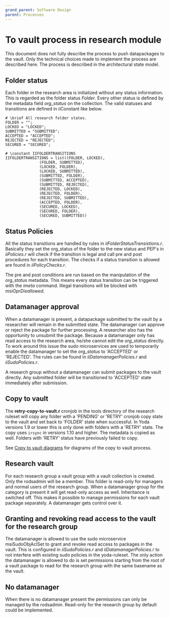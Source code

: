 ```yaml
---
grand_parent: Software Design
parent: Processes
---
```

# To vault process in research module

This document does not fully describe the process to push datapackages to the vault. Only the
technical choices made to implement the process are described here. The process is described
in the architectural state model.

## Folder status
Each folder in the research area is initialized without any status information. This is regarded as the folder status *Folder*. Every other status is defined
by the metadata field *org_status* on the collection. The valid statuses and transitions are defined in iiConstant like below.

```
# \brief All research folder states.
FOLDER = "";
LOCKED = "LOCKED";
SUBMITTED = "SUBMITTED";
ACCEPTED = "ACCEPTED";
REJECTED = "REJECTED";
SECURED = "SECURED";

# \constant IIFOLDERTRANSITIONS
IIFOLDERTRANSITIONS = list((FOLDER, LOCKED),
			   (FOLDER, SUBMITTED),
			   (LOCKED, FOLDER),
			   (LOCKED, SUBMITTED),
			   (SUBMITTED, FOLDER),
			   (SUBMITTED, ACCEPTED),
			   (SUBMITTED, REJECTED),
			   (REJECTED, LOCKED),
			   (REJECTED, FOLDER),
			   (REJECTED, SUBMITTED),
			   (ACCEPTED, FOLDER),
			   (SECURED, LOCKED),
			   (SECURED, FOLDER),
			   (SECURED, SUBMITTED))
```

## Status Policies
All the status transitions are handled by rules in *iiFolderStatusTransistions.r*. Basically they set the org_status of the folder to the new status and
PEP's in *iiPolicies.r* will check if the transition is legal and call pre and post procedures for each transition. The checks if a status transition is
allowed are found in *iiPolicyChecks.r*.

The pre and post conditions are run based on the manipulation of the *org_status* metadata. This means every status transition can be triggered with the
*imeta* command. Illegal transitions will be blocked with *msiOprDisallowed*.

## Datamanager approval
When a datamanager is present, a datapackage submitted to the vault by a researcher will remain in the submitted state. The datamanager can approve or reject
the package for further processing. A researcher also has the opportunity to unsubmit the package. Because a datamanager only has read access to the research
area, he/she cannot edit the *org_status* directly. To work around this issue the sudo microservices are used to temporarily enable the datamanager to set the
*org_status* to 'ACCEPTED' or 'REJECTED'. The rules can be found in *iiDatamanagerPolicies.r* and *iiSudoPolicies.r*.

A research group without a datamanager can submit packages to the vault directly. Any submitted folder will be transitioned to 'ACCEPTED' state immediately after
submission.

## Copy to vault
The **retry-copy-to-vault.r** cronjob in the tools directory of the research ruleset will copy any folder with a 'PENDING' or 'RETRY' cronjob copy state to the vault and set back to 'FOLDER' state when successful. In Yoda versions 1.9 or lower this is only done with folders with a 'RETRY' state. The copy uses `irsync` in versions 1.10 and higher. The metadata is copied as well. Folders with 'RETRY' status have previously failed to copy.

See [Copy to vault diagrams](copy-to-vault-diagrams.md) for diagrams of the copy to vault process.

## Research vault
For each research group a vault group with a vault collection is created. Only the rodsadmin will be a member. This folder is read-only for managers
and normal users of the research group. When a datamanager group for the category is present it will get read-only access as well. Inheritance is
switched off. This makes it possible to manage permissions for each vault package separately. A datamanager gets control over it.

## Granting and revoking read access to the vault for the research group
The datamanager is allowed to use the sudo microservice msiSudoObjAclSet to grant and revoke read access to packages in the vault. This is configured in
*iiSudoPolicies.r* and *iiDatamanagerPolicies.r* to not interfere with existing sudo policies in the yoda-ruleset. The only action the datamanager is
allowed to do is set permissions starting from the root of a vault package to read for the research group with the same basename as the vault.

## No datamanager
When there is no datamanager present the permissions can only be managed by the rodsadmin. Read-only for the research group by default could be implemented.
